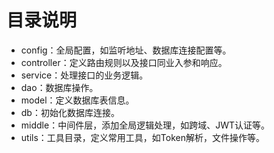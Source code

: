 # 目录说明
* config：全局配置，如监听地址、数据库连接配置等。
* controller：定义路由规则以及接口同业入参和响应。
* service：处理接口的业务逻辑。
* dao：数据库操作。
* model：定义数据库表信息。
* db：初始化数据库连接。
* middle：中间件层，添加全局逻辑处理，如跨域、JWT认证等。
* utils：工具目录，定义常用工具，如Token解析，文件操作等。